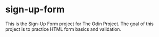 # sign-up-form
This is the Sign-Up Form project for The Odin Project. 
The goal of this project is to practice HTML form basics and validation.